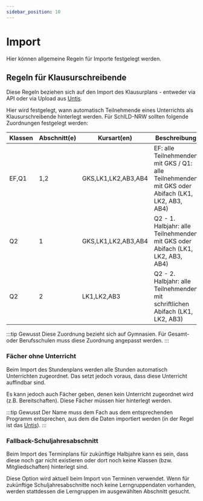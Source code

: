 ```yaml
---
sidebar_position: 10
---
```


# Import

Hier können allgemeine Regeln für Importe festgelegt werden.

## Regeln für Klausurschreibende

Diese Regeln beziehen sich auf den Import des Klausurplans - entweder via API oder via Upload aus [Untis](../../import/untis).

Hier wird festgelegt, wann automatisch Teilnehmende eines Unterrichts als Klausurschreibende hinterlegt werden. Für
SchILD-NRW sollten folgende Zuordnungen festgelegt werden:

| Klassen | Abschnitt(e) | Kursart(en)         | Beschreibung                                                                                      |
|---------|--------------|---------------------|---------------------------------------------------------------------------------------------------|
| EF,Q1   | 1,2          | GKS,LK1,LK2,AB3,AB4 | EF: alle Teilnehmenden mit GKS / Q1: alle Teilnehmenden mit GKS oder Abifach (LK1, LK2, AB3, AB4) |
| Q2      | 1            | GKS,LK1,LK2,AB3,AB4 | Q2 - 1. Halbjahr: alle Teilnehmenden mit GKS oder Abifach (LK1, LK2, AB3, AB4)                    |
| Q2      | 2            | LK1,LK2,AB3         | Q2 - 2. Halbjahr: alle Teilnehmenden mit schriftlichen Abifach (LK1, LK2, AB3)                    |

:::tip Gewusst
Diese Zuordnung bezieht sich auf Gymnasien. Für Gesamt- oder Berufsschulen muss diese Zuordnung angepasst werden.
:::

### Fächer ohne Unterricht

Beim Import des Stundenplans werden alle Stunden automatisch Unterrichten zugeordnet. Das setzt jedoch voraus, dass diese
Unterricht auffindbar sind.

Es kann jedoch auch Fächer geben, denen kein Unterricht zugeordnet wird (z.B. Bereitschaften). Diese Fächer müssen hier
hinterlegt werden.

:::tip Gewusst
Der Name muss dem Fach aus dem entsprechenden Programm entsprechen, aus dem die Daten importiert werden (in der Regel
ist das [Untis](../../import/untis)).
:::

### Fallback-Schuljahresabschnitt

Beim Import des Terminplans für zukünftige Halbjahre kann es sein, dass diese noch gar nicht existieren oder dort
noch keine Klassen (bzw. Mitgliedschaften) hinterlegt sind.

Diese Option wird aktuell beim Import von Terminen verwendet. Wenn für zukünftige Schuljahresabschnitte noch keine 
Lerngruppendaten vorhanden, werden stattdessen die Lerngruppen im ausgewählten Abschnitt gesucht. 